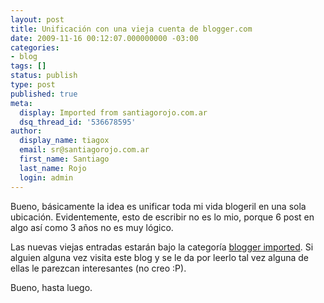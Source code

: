 ```yaml
---
layout: post
title: Unificación con una vieja cuenta de blogger.com
date: 2009-11-16 00:12:07.000000000 -03:00
categories:
- blog
tags: []
status: publish
type: post
published: true
meta:
  display: Imported from santiagorojo.com.ar
  dsq_thread_id: '536678595'
author:
  display_name: tiagox
  email: sr@santiagorojo.com.ar
  first_name: Santiago
  last_name: Rojo
  login: admin
---
```


Bueno, básicamente la idea es unificar toda mi vida blogeril en una sola
ubicación. Evidentemente, esto de escribir no es lo mio, porque 6 post en algo
así como 3 años no es muy lógico.

Las nuevas viejas entradas estarán bajo la categoría [blogger
imported](http://www.santiagorojo.com.ar/category/blogger-imported/). Si alguien
alguna vez visita este blog y se le da por leerlo tal vez alguna de ellas le
parezcan interesantes (no creo :P).

Bueno, hasta luego.
